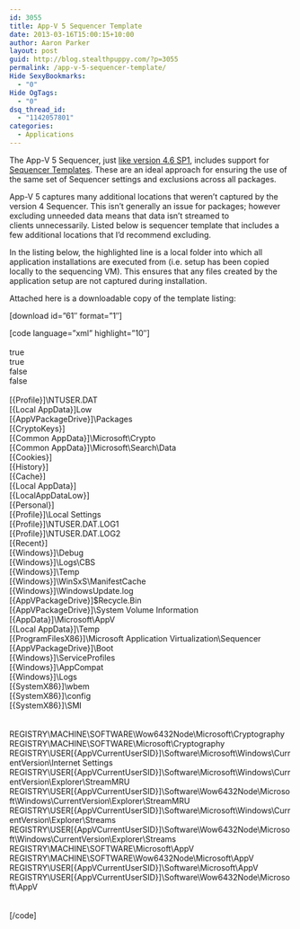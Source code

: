 ```yaml
---
id: 3055
title: App-V 5 Sequencer Template
date: 2013-03-16T15:00:15+10:00
author: Aaron Parker
layout: post
guid: http://blog.stealthpuppy.com/?p=3055
permalink: /app-v-5-sequencer-template/
Hide SexyBookmarks:
  - "0"
Hide OgTags:
  - "0"
dsq_thread_id:
  - "1142057801"
categories:
  - Applications
---
```

The App-V 5 Sequencer, just [like version 4.6 SP1](http://blogs.technet.com/b/appv/archive/2011/05/04/app-v-4-6-sp1-sequencer-project-template-improvements.aspx), includes support for [Sequencer Templates](http://technet.microsoft.com/en-gb/library/jj684290.aspx). These are an ideal approach for ensuring the use of the same set of Sequencer settings and exclusions across all packages.

App-V 5 captures many additional locations that weren&#8217;t captured by the version 4 Sequencer. This isn&#8217;t generally an issue for packages; however excluding unneeded data means that data isn&#8217;t streamed to clients unnecessarily. Listed below is sequencer template that includes a few additional locations that I&#8217;d recommend excluding.

In the listing below, the highlighted line is a local folder into which all application installations are executed from (i.e. setup has been copied locally to the sequencing VM). This ensures that any files created by the application setup are not captured during installation.

Attached here is a downloadable copy of the template listing:

<p class="download">
  [download id=&#8221;61&#8243; format=&#8221;1&#8243;]
</p>

[code language=&#8221;xml&#8221; highlight=&#8221;10&#8243;]<?xml version="1.0" encoding="utf-8"?>  
<SequencerTemplate xmlns:xsi="http://www.w3.org/2001/XMLSchema-instance" xmlns:xsd="http://www.w3.org/2001/XMLSchema">  
<AllowMU>true</AllowMU>  
<AppendPackageVersionToFilename>true</AppendPackageVersionToFilename>  
<AllowLocalInteractionToCom>false</AllowLocalInteractionToCom>  
<AllowLocalInteractionToObject>false</AllowLocalInteractionToObject>  
<FileExclusions>  
<string>[{Profile}]\NTUSER.DAT</string>  
<string>[{Local AppData}]Low</string>  
<string>[{AppVPackageDrive}]\Packages</string>  
<string>[{CryptoKeys}]</string>  
<string>[{Common AppData}]\Microsoft\Crypto</string>  
<string>[{Common AppData}]\Microsoft\Search\Data</string>  
<string>[{Cookies}]</string>  
<string>[{History}]</string>  
<string>[{Cache}]</string>  
<string>[{Local AppData}]</string>  
<string>[{LocalAppDataLow}]</string>  
<string>[{Personal}]</string>  
<string>[{Profile}]\Local Settings</string>  
<string>[{Profile}]\NTUSER.DAT.LOG1</string>  
<string>[{Profile}]\NTUSER.DAT.LOG2</string>  
<string>[{Recent}]</string>  
<string>[{Windows}]\Debug</string>  
<string>[{Windows}]\Logs\CBS</string>  
<string>[{Windows}]\Temp</string>  
<string>[{Windows}]\WinSxS\ManifestCache</string>  
<string>[{Windows}]\WindowsUpdate.log</string>  
<string>[{AppVPackageDrive}]\$Recycle.Bin</string>  
<string>[{AppVPackageDrive}]\System Volume Information</string>  
<string>[{AppData}]\Microsoft\AppV</string>  
<string>[{Local AppData}]\Temp</string>  
<string>[{ProgramFilesX86}]\Microsoft Application Virtualization\Sequencer</string>  
<string>[{AppVPackageDrive}]\Boot</string>  
<string>[{Windows}]\ServiceProfiles</string>  
<string>[{Windows}]\AppCompat</string>  
<string>[{Windows}]\Logs</string>  
<string>[{SystemX86}]\wbem</string>  
<string>[{SystemX86}]\config</string>  
<string>[{SystemX86}]\SMI</string>  
</FileExclusions>  
<RegExclusions>  
<string>REGISTRY\MACHINE\SOFTWARE\Wow6432Node\Microsoft\Cryptography</string>  
<string>REGISTRY\MACHINE\SOFTWARE\Microsoft\Cryptography</string>  
<string>REGISTRY\USER\[{AppVCurrentUserSID}]\Software\Microsoft\Windows\CurrentVersion\Internet Settings</string>  
<string>REGISTRY\USER\[{AppVCurrentUserSID}]\Software\Microsoft\Windows\CurrentVersion\Explorer\StreamMRU</string>  
<string>REGISTRY\USER\[{AppVCurrentUserSID}]\Software\Wow6432Node\Microsoft\Windows\CurrentVersion\Explorer\StreamMRU</string>  
<string>REGISTRY\USER\[{AppVCurrentUserSID}]\Software\Microsoft\Windows\CurrentVersion\Explorer\Streams</string>  
<string>REGISTRY\USER\[{AppVCurrentUserSID}]\Software\Wow6432Node\Microsoft\Windows\CurrentVersion\Explorer\Streams</string>  
<string>REGISTRY\MACHINE\SOFTWARE\Microsoft\AppV</string>  
<string>REGISTRY\MACHINE\SOFTWARE\Wow6432Node\Microsoft\AppV</string>  
<string>REGISTRY\USER\[{AppVCurrentUserSID}]\Software\Microsoft\AppV</string>  
<string>REGISTRY\USER\[{AppVCurrentUserSID}]\Software\Wow6432Node\Microsoft\AppV</string>  
</RegExclusions>  
<TargetOSes />  
</SequencerTemplate>[/code]